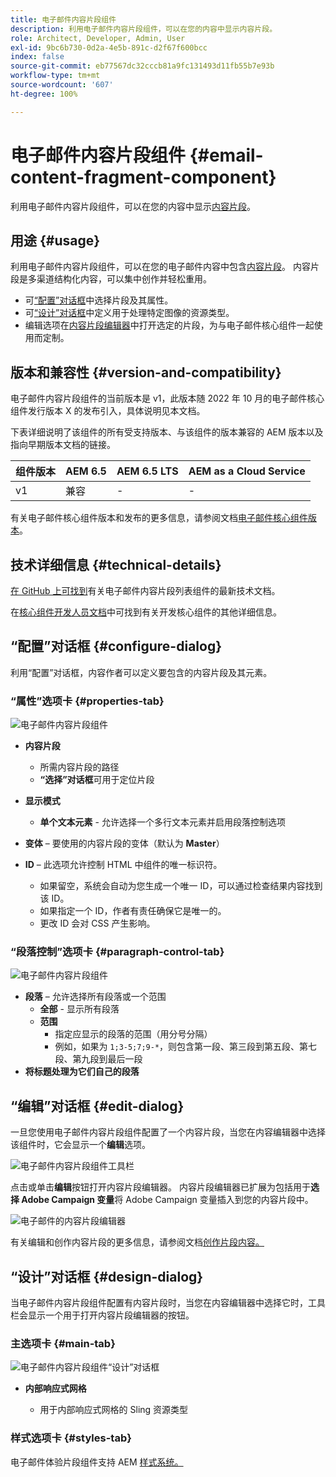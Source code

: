```yaml
---
title: 电子邮件内容片段组件
description: 利用电子邮件内容片段组件，可以在您的内容中显示内容片段。
role: Architect, Developer, Admin, User
exl-id: 9bc6b730-0d2a-4e5b-891c-d2f67f600bcc
index: false
source-git-commit: eb77567dc32cccb81a9fc131493d11fb55b7e93b
workflow-type: tm+mt
source-wordcount: '607'
ht-degree: 100%

---
```



# 电子邮件内容片段组件 {#email-content-fragment-component}

利用电子邮件内容片段组件，可以在您的内容中显示[内容片段](https://experienceleague.adobe.com/docs/experience-manager-cloud-service/assets/content-fragments/content-fragments.html)。

## 用途 {#usage}

利用电子邮件内容片段组件，可以在您的电子邮件内容中包含[内容片段](https://experienceleague.adobe.com/docs/experience-manager-cloud-service/assets/content-fragments/content-fragments.html)。 内容片段是多渠道结构化内容，可以集中创作并轻松重用。

* 可[“配置”对话框](#configure-dialog)中选择片段及其属性。
* 可[“设计”对话框](#design-dialog)中定义用于处理特定图像的资源类型。
* 编辑选项在[内容片段编辑器](#edit-dialog)中打开选定的片段，为与电子邮件核心组件一起使用而定制。

## 版本和兼容性 {#version-and-compatibility}

电子邮件内容片段组件的当前版本是 v1，此版本随 2022 年 10 月的电子邮件核心组件发行版本 X 的发布引入，具体说明见本文档。

下表详细说明了该组件的所有受支持版本、与该组件的版本兼容的 AEM 版本以及指向早期版本文档的链接。

| 组件版本 | AEM 6.5 | AEM 6.5 LTS | AEM as a Cloud Service |
|---|---|---|---|
| v1 | 兼容 | - | - |

有关电子邮件核心组件版本和发布的更多信息，请参阅文档[电子邮件核心组件版本](/help/email/versions.md)。

## 技术详细信息 {#technical-details}

[在 GitHub 上可找到](https://adobe.com/go/aem_cmp_tech_email_cf_v1_cn)有关电子邮件内容片段列表组件的最新技术文档。

在[核心组件开发人员文档](/help/developing/overview.md)中可找到有关开发核心组件的其他详细信息。

## “配置”对话框 {#configure-dialog}

利用“配置”对话框，内容作者可以定义要包含的内容片段及其元素。

### “属性”选项卡 {#properties-tab}

![电子邮件内容片段组件](/help/email/assets/email-content-fragment-edit-properties.png)

* **内容片段**

   * 所需内容片段的路径
   * **“选择”对话框**&#x200B;可用于定位片段

* **显示模式**
   * **单个文本元素** - 允许选择一个多行文本元素并启用段落控制选项
* **变体** – 要使用的内容片段的变体（默认为 **Master**）

* **ID** – 此选项允许控制 HTML 中组件的唯一标识符。
   * 如果留空，系统会自动为您生成一个唯一 ID，可以通过检查结果内容找到该 ID。
   * 如果指定一个 ID，作者有责任确保它是唯一的。
   * 更改 ID 会对 CSS 产生影响。

### “段落控制”选项卡 {#paragraph-control-tab}

![电子邮件内容片段组件](/help/assets/content-fragment-edit-paragraph.png)

* **段落** – 允许选择所有段落或一个范围
   * **全部** - 显示所有段落
   * **范围**
      * 指定应显示的段落的范围（用分号分隔）
      * 例如，如果为 `1;3-5;7;9-*`，则包含第一段、第三段到第五段、第七段、第九段到最后一段
* **将标题处理为它们自己的段落**

## “编辑”对话框 {#edit-dialog}

一旦您使用电子邮件内容片段组件配置了一个内容片段，当您在内容编辑器中选择该组件时，它会显示一个&#x200B;**编辑**&#x200B;选项。

![电子邮件内容片段组件工具栏](/help/email/assets/email-content-fragment-edit-toolbar.png)

点击或单击&#x200B;**编辑**&#x200B;按钮打开内容片段编辑器。 内容片段编辑器已扩展为包括用于&#x200B;**选择 Adobe Campaign 变量**&#x200B;将 Adobe Campaign 变量插入到您的内容片段中。

![电子邮件的内容片段编辑器](/help/email/assets/email-content-fragment-editor.png)

有关编辑和创作内容片段的更多信息，请参阅文档[创作片段内容。](https://experienceleague.adobe.com/docs/experience-manager-cloud-service/content/assets/content-fragments/content-fragments-variations.html)

## “设计”对话框 {#design-dialog}

当电子邮件内容片段组件配置有内容片段时，当您在内容编辑器中选择它时，工具栏会显示一个用于打开内容片段编辑器的按钮。


### 主选项卡 {#main-tab}

![电子邮件内容片段组件“设计”对话框](/help/email/assets/email-content-fragment-design.png)

* **内部响应式网格**

   * 用于内部响应式网格的 Sling 资源类型

### 样式选项卡 {#styles-tab}

电子邮件体验片段组件支持 AEM [样式系统。](/help/get-started/authoring.md#component-styling)
